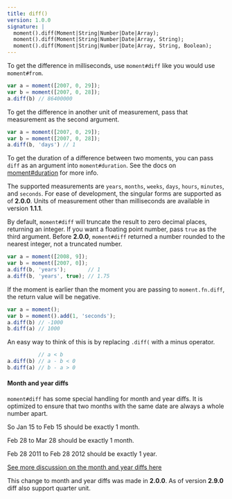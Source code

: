 ```yaml
---
title: diff()
version: 1.0.0
signature: |
  moment().diff(Moment|String|Number|Date|Array);
  moment().diff(Moment|String|Number|Date|Array, String);
  moment().diff(Moment|String|Number|Date|Array, String, Boolean);
---
```



To get the difference in milliseconds, use `moment#diff` like you would use `moment#from`.

```javascript
var a = moment([2007, 0, 29]);
var b = moment([2007, 0, 28]);
a.diff(b) // 86400000
```

To get the difference in another unit of measurement, pass that measurement as the second argument.

```javascript
var a = moment([2007, 0, 29]);
var b = moment([2007, 0, 28]);
a.diff(b, 'days') // 1
```

To get the duration of a difference between two moments, you can pass `diff` as an argument into `moment#duration`. See the docs on [moment#duration](#/durations/diffing/) for more info.

The supported measurements are `years`, `months`, `weeks`, `days`, `hours`, `minutes`, and `seconds`. For ease of development, the singular forms are supported as of **2.0.0**. Units of measurement other than milliseconds are available in version **1.1.1**.

By default, `moment#diff` will truncate the result to zero decimal places, returning an integer. If you want a floating point number, pass `true` as the third argument. Before **2.0.0**, `moment#diff` returned a number rounded to the nearest integer, not a truncated number.

```javascript
var a = moment([2008, 9]);
var b = moment([2007, 0]);
a.diff(b, 'years');       // 1
a.diff(b, 'years', true); // 1.75
```

If the moment is earlier than the moment you are passing to `moment.fn.diff`, the return value will be negative.

```javascript
var a = moment();
var b = moment().add(1, 'seconds');
a.diff(b) // -1000
b.diff(a) // 1000
```

An easy way to think of this is by replacing `.diff(` with a minus operator.

```javascript
          // a < b
a.diff(b) // a - b < 0
b.diff(a) // b - a > 0
```

#### Month and year diffs

`moment#diff` has some special handling for month and year diffs. It is optimized to ensure that two months with the same date are always a whole number apart.

So Jan 15 to Feb 15 should be exactly 1 month.

Feb 28 to Mar 28 should be exactly 1 month.

Feb 28 2011 to Feb 28 2012 should be exactly 1 year.

[See more discussion on the month and year diffs here](https://github.com/moment/moment/pull/571)

This change to month and year diffs was made in **2.0.0**.
As of version **2.9.0** diff also support quarter unit.
